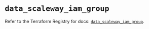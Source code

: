 # `data_scaleway_iam_group`

Refer to the Terraform Registry for docs: [`data_scaleway_iam_group`](https://registry.terraform.io/providers/scaleway/scaleway/2.57.0/docs/data-sources/iam_group).

